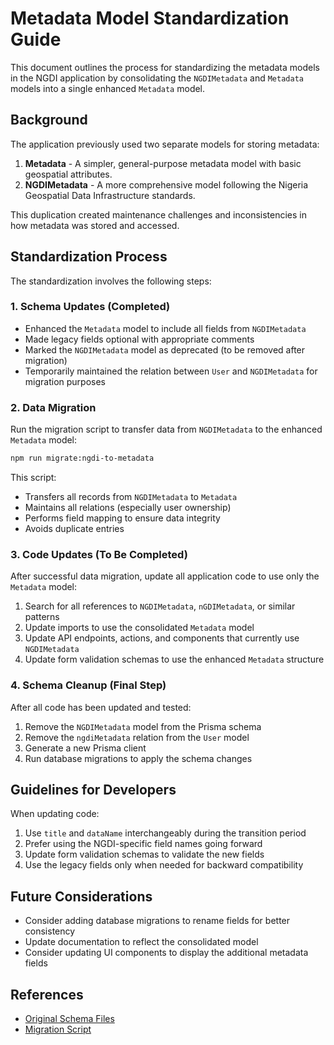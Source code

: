 # Metadata Model Standardization Guide

This document outlines the process for standardizing the metadata models in the NGDI application by consolidating the `NGDIMetadata` and `Metadata` models into a single enhanced `Metadata` model.

## Background

The application previously used two separate models for storing metadata:

1. **Metadata** - A simpler, general-purpose metadata model with basic geospatial attributes.
2. **NGDIMetadata** - A more comprehensive model following the Nigeria Geospatial Data Infrastructure standards.

This duplication created maintenance challenges and inconsistencies in how metadata was stored and accessed.

## Standardization Process

The standardization involves the following steps:

### 1. Schema Updates (Completed)

- Enhanced the `Metadata` model to include all fields from `NGDIMetadata`
- Made legacy fields optional with appropriate comments
- Marked the `NGDIMetadata` model as deprecated (to be removed after migration)
- Temporarily maintained the relation between `User` and `NGDIMetadata` for migration purposes

### 2. Data Migration

Run the migration script to transfer data from `NGDIMetadata` to the enhanced `Metadata` model:

```bash
npm run migrate:ngdi-to-metadata
```

This script:
- Transfers all records from `NGDIMetadata` to `Metadata`
- Maintains all relations (especially user ownership)
- Performs field mapping to ensure data integrity
- Avoids duplicate entries

### 3. Code Updates (To Be Completed)

After successful data migration, update all application code to use only the `Metadata` model:

1. Search for all references to `NGDIMetadata`, `nGDIMetadata`, or similar patterns
2. Update imports to use the consolidated `Metadata` model
3. Update API endpoints, actions, and components that currently use `NGDIMetadata`
4. Update form validation schemas to use the enhanced `Metadata` structure

### 4. Schema Cleanup (Final Step)

After all code has been updated and tested:

1. Remove the `NGDIMetadata` model from the Prisma schema
2. Remove the `ngdiMetadata` relation from the `User` model
3. Generate a new Prisma client
4. Run database migrations to apply the schema changes

## Guidelines for Developers

When updating code:

1. Use `title` and `dataName` interchangeably during the transition period
2. Prefer using the NGDI-specific field names going forward
3. Update form validation schemas to validate the new fields
4. Use the legacy fields only when needed for backward compatibility

## Future Considerations

- Consider adding database migrations to rename fields for better consistency
- Update documentation to reflect the consolidated model
- Consider updating UI components to display the additional metadata fields

## References

- [Original Schema Files](../prisma/schema.prisma)
- [Migration Script](../packages/api/src/scripts/migrate-ngdi-to-metadata.ts) 